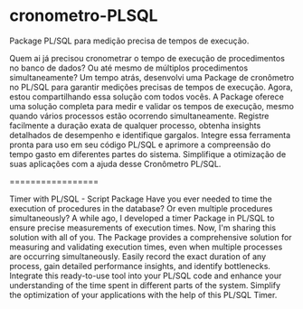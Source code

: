 # cronometro-PLSQL

Package PL/SQL para medição precisa de tempos de execução.

Quem ai já precisou cronometrar o tempo de execução de procedimentos no banco de dados? Ou até mesmo de múltiplos procedimentos simultaneamente?
Um tempo atrás, desenvolvi uma Package de cronômetro no PL/SQL para garantir medições precisas de tempos de execução. Agora, estou compartilhando essa solução com todos vocês.
A Package oferece uma solução completa para medir e validar os tempos de execução, mesmo quando vários processos estão ocorrendo simultaneamente. Registre facilmente a duração exata de qualquer processo, obtenha insights detalhados de desempenho e identifique gargalos. Integre essa ferramenta pronta para uso em seu código PL/SQL e aprimore a compreensão do tempo gasto em diferentes partes do sistema.
Simplifique a otimização de suas aplicações com a ajuda desse Cronômetro PL/SQL.


=================


Timer with PL/SQL - Script Package
Have you ever needed to time the execution of procedures in the database? Or even multiple procedures simultaneously? A while ago, I developed a timer Package in PL/SQL to ensure precise measurements of execution times. Now, I'm sharing this solution with all of you. The Package provides a comprehensive solution for measuring and validating execution times, even when multiple processes are occurring simultaneously. Easily record the exact duration of any process, gain detailed performance insights, and identify bottlenecks. Integrate this ready-to-use tool into your PL/SQL code and enhance your understanding of the time spent in different parts of the system. Simplify the optimization of your applications with the help of this PL/SQL Timer.
